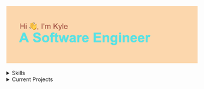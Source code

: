 ![Hi, I'm Kyle. A Software Engineer](header.png "My Profile")

<details><summary>Skills</summary>
<br>
- Javascript (Advanced)
  <br>
- HTML
  <br>
- CSS
  <br>
- Ruby on Rails
  <br>
- Ruby
  <br>
- AWS Services
  <br>
- GraphQL
</details>

<details><summary>Current Projects</summary>
  - (Pull Up Mobile Application)[http://get-pullup.com/]
    - An all-inclusive event finder developed with React Native.
</details>
